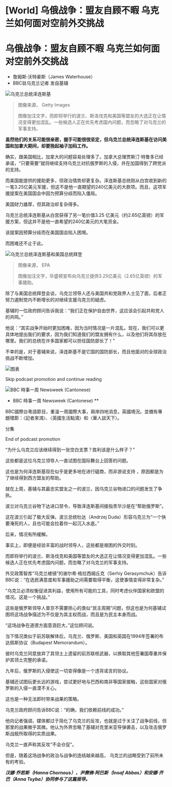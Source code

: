 # [World] 乌俄战争：盟友自顾不暇 乌克兰如何面对空前外交挑战

#  乌俄战争：盟友自顾不暇 乌克兰如何面对空前外交挑战

  * 詹姆斯·沃特豪斯（James Waterhouse） 
  * BBC驻乌克兰记者 发自基辅 


![乌克兰总统泽连斯基](_131236307_gettyimages-1683458403.jpg)

> 图像来源，  Getty Images
>
> 图像加注文字，而即将举行的波兰、斯洛伐克和美国等盟友的大选正在让情况变得更加混乱。一些候选人正在优先考虑国内问题，而忽略了对乌克兰的军事支持。

**虽然他们的关系可能很亲密，握手可能很很坚定，但乌克兰总统泽连斯基在访问美国和加拿大期间，却要挽起袖子加码工作。**

确实，跟美国相比，加拿大的问题容易处理多了。加拿大总理贾斯汀·特鲁多已经承诺，“只要需要”就将继续支持乌克兰对抗俄罗斯的入侵，并在加国得到了跨党派的支持。

而美国能提供的援助更多，但政治情势却更复杂。泽连斯基总统刚从白宫收到新的一笔3.25亿美元军援，但这不是他一直期望的240亿美元的大款项。而且，这项军援提案在美国国会中因为预算分歧而陷入僵局。

美国财力雄厚，但其政治却复杂得多。

乌克兰总统泽连斯基从白宫获得了另一笔价值3.25 亿美元（约2.65亿英镑）的军援方案，但这并不是他一直希望的240亿美元的大笔资金。

该提案因预算分歧而在美国国会陷入困境。

而困难还不止于此。

![乌克兰总统泽连斯基和美国总统拜登](_131236382_38aeb9cc7c816d3266a560cc647a38edc54d0d3d.jpg)

> 图像来源，  EPA
>
> 图像加注文字，华盛顿宣布向乌克兰提供3.25亿美元（2.65亿英镑）的军事援助。

除了与美国总统拜登会谈，乌克兰领导人还与美国共和党政界人士见了面，后者正努力遏制党内不断增长的对继续支援乌克兰的疑虑。

基辅的一位政府顾问告诉我说：“我们正在保护自由世界，这应该会引起共和党人的共鸣。”

他说：“其实战争开始时更加困难，因为当时情况是一片混乱。现在，我们可以更具体地提出我们的要求，因为我们知道我们的盟友拥有什么，以及他们将其存放在哪里。我们的总统在许多国家都可以担任国防部长了！”

不幸的是，对于基辅来说，泽连斯基不是它国的国防部长，而且他面对的全球政治挑战不断增加。

![图表](_131245811_military_aid_to_ukraine_chinese-nc.png)


Skip podcast promotion and continue reading

![BBC 時事一周 Newsweek \(Cantonese\)](p02h1mg5.jpg)

* BBC 時事一周 Newsweek (Cantonese)   **

BBC國際台粵語節目，重溫一周國際大事，兩岸四地消息，英國境況。並備有專題環節：〈記者來鴻〉、〈英國生活點滴〉和〈華人談天下〉。

分集

End of podcast promotion

“为什么乌克兰应该继续得到一张空白支票？胜利该是什么样子？”

这些都是这位乌克兰领导人一直试图在国际舞台上回答的问题。

这也是为何泽连斯基现在似乎是更多地在进行磋商，而非游说支持 ，原因都是为了继续得到西方盟友的帮助。

就在上周，基辅与其最忠实盟友之一的波兰，因乌克兰谷物进口的问题发生了争执。

波兰对乌克兰谷物下达进口禁令，导致泽连斯基间接指责华沙是在“帮助俄罗斯”。

这在波兰引起了极大反弹。波兰总统杜达（Andrzej Duda）形容乌克兰为“一个快要淹死的人，且也可能会拉着你一起沉入水底。”

后来，情况有所缓解。

事实上，即便是经验丰富的战时领导人，这些都是艰困的外交时刻。

而即将举行的波兰、斯洛伐克和美国等盟友的大选正在让情况变得更加混乱。一些候选人正在优先考虑国内问题，而忽略了对乌克兰的军事支持。

外交政策智库“乌克兰棱镜”的谢尔希·格拉西姆丘克（Serhiy Gerasymchuk）告诉BBC说：“在选民满意度和军事援助之间需要取得平衡，这使事情变得非常复杂。”

“乌克兰必须权衡促进其利益，使用所有可能的工具，同时考虑伙伴国家和欧盟的情况。这是一个挑战。”

这些是俄罗斯领导人普京不需要担心的类似“民主周期”问题，但这也是为何基辅试图将这场战争描述为不仅是为其主权而战，而且是为民主本身而战。

“这场战争在道德方面意涵巨大，”这位顾问说。

当下情况类似于前苏联解体后，乌克兰、俄罗斯、美国和英国在1994年签署的布达佩斯协议（Budapest Memorandum）。

彼时乌克兰同意放弃了其领土上遗留的前苏联核武器，以换取其他签署国尊重并保护其领土完整的承诺。

九年后，俄罗斯的入侵使这一切变得像是一个违背诺言的协议。

基辅还试图玩更长远的游戏，尝试更好地与巴西和南非等国家接触，这些国家对俄罗斯的入侵一直漠不关心。

这也是一种无法即时带来战果的策略。

乌克兰政府顾问告诉BBC说：“的确，我们依赖前线的成功。”

他向记者强调，媒体都过于简化了乌克兰的反攻，也就是过于关注了战争前线，但那里的战果微乎其微。他认为外界忽略了基辅对克里米亚导弹袭击，以及攻击俄罗斯战舰所取得的实质战果。

乌克兰一直声称其反攻“不会仓促”。

但是，随着这场战争的政治与战争的连结越来越高， 乌克兰的战略受到了前所未有的考验。

_**汉娜·乔若斯（Hanna Chornous），尹赛佛·阿巴斯（Insaf Abbas）和安娜·齐巴（Anna Tsyba）协同参与了这篇报导。**_


